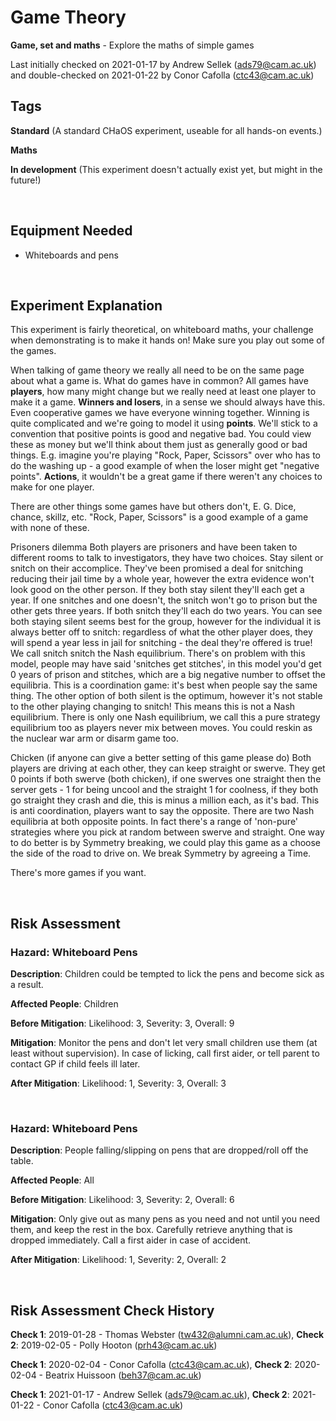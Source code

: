 # Game Theory 

**Game, set and maths** - Explore the maths of simple games 

Last initially checked on 2021-01-17 by Andrew Sellek (ads79@cam.ac.uk) and double-checked on 2021-01-22 by Conor Cafolla (ctc43@cam.ac.uk)

## Tags
<!--- Start Tags (DO NOT REMOVE THIS COMMENT) --->

**Standard** (A standard CHaOS experiment, useable for all hands-on events.)

**Maths**

**In development** (This experiment doesn't actually exist yet, but might in the future!)
<!--- End Tags (DO NOT REMOVE THIS COMMENT) --->

<br/>

## Equipment Needed 
- Whiteboards and pens

<br/>

## Experiment Explanation 

This experiment is fairly theoretical, on whiteboard maths, your challenge when demonstrating is to make it hands on! Make sure you play out some of the games.

When talking of game theory we really all need to be on the same page about what a game is. What do games have in common?
All games have **players**, how many might change but we really need at least one player to make it a game. 
**Winners and losers**, in a sense we should always have this. Even cooperative games we have everyone winning together. Winning is quite complicated and we're going to model it using **points**. We'll stick to a convention that positive points is good and negative bad. You could view these as money but we'll think about them just as generally good or bad things. E.g. imagine you're playing "Rock, Paper, Scissors" over who has to do the washing up - a good example of when the loser might get "negative points". 
**Actions**, it wouldn't be a great game if there weren't any choices to make for one player.

There are other things some games have but others don't, E. G. Dice, chance, skillz, etc. "Rock, Paper, Scissors" is a good example of a game with none of these.

Prisoners dilemma 
Both players are prisoners and have been taken to different rooms to talk to investigators, they have two choices. Stay silent or snitch on their accomplice. They've been promised a deal for snitching reducing their jail time by a whole year, however the extra evidence won't look good on the other person. If they both stay silent they'll each get a year. If one snitches and one doesn't, the snitch won't go to prison but the other gets three years. If both snitch they'll each do two years.
You can see both staying silent seems best for the group, however for the individual it is always better off to snitch: regardless of what the other player does, they will spend a year less in jail for snitching - the deal they're offered is true! We call snitch snitch the Nash equilibrium.
There's on problem with this model, people may have said 'snitches get stitches', in this model you'd get 0 years of prison and stitches, which are a big negative number to offset the equilibria.
This is a coordination game: it's best when people say the same thing. 
The other option of both silent is the optimum, however it's not stable to the other playing changing to snitch! This means this is not a Nash equilibrium. 
There is only one Nash equilibrium, we call this a pure strategy equilibrium too as players never mix between moves. 
You could reskin as the nuclear war arm or disarm game too. 

Chicken
(if anyone can give a better setting of this game please do)
Both players are driving at each other, they can keep straight or swerve. They get 0 points if both swerve (both chicken), if one swerves one straight then the server gets - 1 for being uncool and the straight 1 for coolness, if they both go straight they crash and die, this is minus a million each, as it's bad. This is anti coordination, players want to say the opposite. There are two Nash equilibria at both opposite points. In fact there's a range of 'non-pure' strategies where you pick at random between swerve and straight. One way to do better is by Symmetry breaking, we could play this game as a choose the side of the road to drive on. We break Symmetry by agreeing a Time.

There's more games if you want. 

<br/>

## Risk Assessment

### **Hazard**: Whiteboard Pens

**Description**: Children could be tempted to lick the pens and become sick as a result.

**Affected People**: Children

**Before Mitigation**: Likelihood: 3, Severity: 3, Overall: 9

**Mitigation**: Monitor the pens and don't let very small children use them (at least without supervision).
In case of licking, call first aider, or tell parent to contact GP if child feels ill later.

**After Mitigation**: Likelihood: 1, Severity: 3, Overall: 3

<br/>

### **Hazard**: Whiteboard Pens

**Description**: People falling/slipping on pens that are dropped/roll off the table.

**Affected People**: All

**Before Mitigation**: Likelihood: 3, Severity: 2, Overall: 6

**Mitigation**: Only give out as many pens as you need and not until you need them, and keep the rest in the box. Carefully retrieve anything that is dropped immediately.
Call a first aider in case of accident.

**After Mitigation**: Likelihood: 1, Severity: 2, Overall: 2

<br/>

## Risk Assessment Check History 

**Check 1**: 2019-01-28 - Thomas Webster (tw432@alumni.cam.ac.uk), **Check 2**: 2019-02-05 - Polly Hooton (prh43@cam.ac.uk)

**Check 1**: 2020-02-04 - Conor Cafolla (ctc43@cam.ac.uk), **Check 2**: 2020-02-04 - Beatrix Huissoon (beh37@cam.ac.uk)

**Check 1**: 2021-01-17 - Andrew Sellek (ads79@cam.ac.uk), **Check 2**: 2021-01-22 - Conor Cafolla (ctc43@cam.ac.uk)